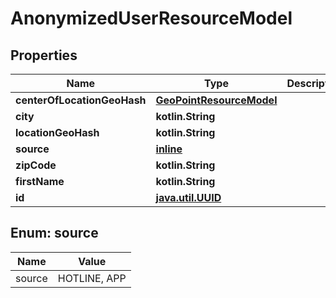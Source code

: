 
# AnonymizedUserResourceModel

## Properties
Name | Type | Description | Notes
------------ | ------------- | ------------- | -------------
**centerOfLocationGeoHash** | [**GeoPointResourceModel**](GeoPointResourceModel.md) |  | 
**city** | **kotlin.String** |  | 
**locationGeoHash** | **kotlin.String** |  | 
**source** | [**inline**](#SourceEnum) |  | 
**zipCode** | **kotlin.String** |  | 
**firstName** | **kotlin.String** |  |  [optional]
**id** | [**java.util.UUID**](java.util.UUID.md) |  |  [optional]


<a name="SourceEnum"></a>
## Enum: source
Name | Value
---- | -----
source | HOTLINE, APP



